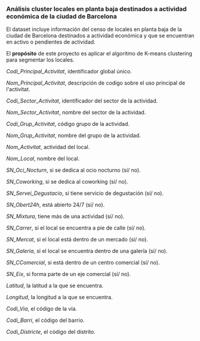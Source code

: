 ### Análisis cluster locales en planta baja destinados a actividad económica de la ciudad de Barcelona

El dataset incluye información del censo de locales en planta baja de la ciudad de Barcelona destinados a actividad económica y que se encuentran en activo o
pendientes de actividad. 

El **propósito** de este proyecto es aplicar el algoritmo de K-means clustering para segmentar los locales. 

*Codi_Principal_Activitat*, identificador global único.

*Nom_Principal_Activitat*, descripción de codigo sobre el uso principal de l'activitat.

*Codi_Sector_Activitat*, identificador del sector de la actividad.

*Nom_Sector_Activitat*, nombre del sector de la actividad. 

*Codi_Grup_Activitat*, código grupo de la actividad. 

*Nom_Grup_Activitat*, nombre del grupo de la actividad. 

*Nom_Activitat*, actividad del local. 

*Nom_Local*, nombre del local. 

*SN_Oci_Nocturn*, si se dedica al ocio nocturno (sí/ no). 

*SN_Coworking*, si se dedica al coworking (sí/ no). 

*SN_Servei_Degustacio*, si tiene servicio de degustación (sí/ no). 

*SN_Obert24h*, está abierto 24/7 (sí/ no). 

*SN_Mixtura*, tiene más de una actividad (sí/ no). 

*SN_Carrer*, si el local se encuentra a pie de calle (sí/ no). 

*SN_Mercat*, si el local está dentro de un mercado (sí/ no). 

*SN_Galeria*, si el local se encuentra dentro de una galería (sí/ no). 

*SN_CComercial*, si está dentro de un centro comercial (sí/ no). 

*SN_Eix*, si forma parte de un eje comercial (sí/ no). 

*Latitud*, la latitud a la que se encuentra. 

*Longitud*, la longitud a la que se encuentra. 

*Codi_Via*, el código de la vía.  

*Codi_Barri*, el código del barrio.

*Codi_Districte*, el código del distrito. 



